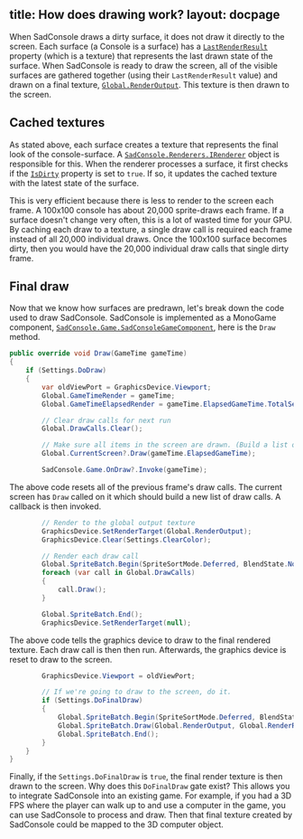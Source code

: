 title: How does drawing work?
layout: docpage
---

When SadConsole draws a dirty surface, it does not draw it directly to the screen. Each surface (a Console is a surface) has a [`LastRenderResult`][] property (which is a texture) that represents the last drawn state of the surface. When SadConsole is ready to draw the screen, all of the visible surfaces are gathered together (using their `LastRenderResult` value) and drawn on a final texture, [`Global.RenderOutput`][]. This texture is then drawn to the screen.

## Cached textures

As stated above, each surface creates a texture that represents the final look of the console-surface. A [`SadConsole.Renderers.IRenderer`][] object is responsible for this. When the renderer processes a surface, it first checks if the [`IsDirty`][] property is set to `true`. If so, it updates the cached texture with the latest state of the surface.

This is very efficient because there is less to render to the screen each frame. A 100x100 console has about 20,000 sprite-draws each frame. If a surface doesn't change very often, this is a lot of wasted time for your GPU. By caching each draw to a texture, a single draw call is required each frame instead of all 20,000 individual draws. Once the 100x100 surface becomes dirty, then you would have the 20,000 individual draw calls that single dirty frame.

## Final draw

Now that we know how surfaces are predrawn, let's break down the code used to draw SadConsole. SadConsole is implemented as a MonoGame component, [`SadConsole.Game.SadConsoleGameComponent`][], here is the `Draw` method.

```csharp
public override void Draw(GameTime gameTime)
{
    if (Settings.DoDraw)
    {
        var oldViewPort = GraphicsDevice.Viewport;
        Global.GameTimeRender = gameTime;
        Global.GameTimeElapsedRender = gameTime.ElapsedGameTime.TotalSeconds;

        // Clear draw calls for next run
        Global.DrawCalls.Clear();

        // Make sure all items in the screen are drawn. (Build a list of draw calls)
        Global.CurrentScreen?.Draw(gameTime.ElapsedGameTime);

        SadConsole.Game.OnDraw?.Invoke(gameTime);
```

The above code resets all of the previous frame's draw calls. The current screen has `Draw` called on it which should build a new list of draw calls. A callback is then invoked.

```csharp
        // Render to the global output texture
        GraphicsDevice.SetRenderTarget(Global.RenderOutput);
        GraphicsDevice.Clear(Settings.ClearColor);

        // Render each draw call
        Global.SpriteBatch.Begin(SpriteSortMode.Deferred, BlendState.NonPremultiplied, SamplerState.PointClamp, DepthStencilState.DepthRead, RasterizerState.CullNone);
        foreach (var call in Global.DrawCalls)
        {
            call.Draw();
        }

        Global.SpriteBatch.End();
        GraphicsDevice.SetRenderTarget(null);
```

The above code tells the graphics device to draw to the final rendered texture. Each draw call is then then run. Afterwards, the graphics device is reset to draw to the screen.

```csharp
        GraphicsDevice.Viewport = oldViewPort;

        // If we're going to draw to the screen, do it.
        if (Settings.DoFinalDraw)
        {
            Global.SpriteBatch.Begin(SpriteSortMode.Deferred, BlendState.NonPremultiplied, SamplerState.PointClamp, DepthStencilState.DepthRead, RasterizerState.CullNone);
            Global.SpriteBatch.Draw(Global.RenderOutput, Global.RenderRect, Color.White);
            Global.SpriteBatch.End();
        }
    }
}
```

Finally, if the `Settings.DoFinalDraw` is `true`, the final render texture is then drawn to the screen. Why does this `DoFinalDraw` gate exist? This allows you to integrate SadConsole into an existing game. For example, if you had a 3D FPS where the player can walk up to and use a computer in the game, you can use SadConsole to process and draw. Then that final texture created by SadConsole could be mapped to the 3D computer object.

[`Global.RenderOutput`]: https://github.com/Thraka/SadConsole/blob/master/src/SadConsole.Shared/Global.cs
[`LastRenderResult`]: https://github.com/Thraka/SadConsole/blob/master/src/SadConsole.Shared/Surfaces/Basic.cs
[`SadConsole.Renderers.IRenderer`]: https://github.com/Thraka/SadConsole/blob/master/src/SadConsole.Shared/Renderers/IRenderer.cs
[`SadConsole.Console`]: https://github.com/Thraka/SadConsole/blob/master/src/SadConsole.Shared/Console.cs
[`IsDirty`]: https://github.com/Thraka/SadConsole/blob/master/src/SadConsole.Shared/Surfaces/Basic.cs
[`SadConsole.Game.SadConsoleGameComponent`]: https://github.com/Thraka/SadConsole/blob/master/src/SadConsole.Shared/Graphics.MonoGame/SadConsoleGameComponent.cs